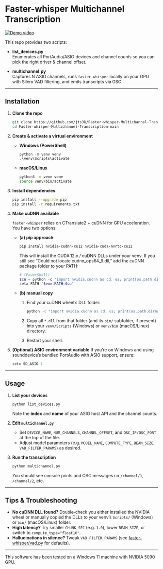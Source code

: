 # Faster-whisper Multichannel Transcription

[![Demo video](https://img.youtube.com/vi/MyQMvJgQYA4/0.jpg)](https://www.youtube.com/watch?v=MyQMvJgQYA4)

This repo provides two scripts:

- **list_devices.py**  
  Enumerates all PortAudio/ASIO devices and channel counts so you can pick the right driver & channel offset.

- **multichannel.py**  
  Captures N ASIO channels, runs `faster-whisper` locally on your GPU with Silero VAD filtering, and emits transcripts via OSC.

---

## Installation

1. **Clone the repo**  
   ```bash
   git clone https://github.com/jts3k/Faster-whisper-Multichannel-Transcription.git
   cd Faster-whisper-Multichannel-Transcription-main


2. **Create & activate a virtual environment**

   * **Windows (PowerShell)**

     ```powershell
     python -m venv venv
     .\venv\Scripts\activate
     ```
   * **macOS/Linux**

     ```bash
     python3 -m venv venv
     source venv/bin/activate
     ```

3. **Install dependencies**

   ```bash
   pip install --upgrade pip
   pip install -r requirements.txt
   ```

4. **Make cuDNN available**

   `faster-whisper` relies on CTranslate2 + cuDNN for GPU acceleration. You have two options:

   * **(a) pip approach**

     ```bash
     pip install nvidia-cudnn-cu12 nvidia-cuda-nvrtc-cu12
     ```

     This will install the CUDA 12.x / cuDNN DLLs under your venv. If you still see “Could not locate cudnn\_ops64\_9.dll,” add the cuDNN package folder to your PATH:

     ```powershell
     # (PowerShell)
     $cu = python -c "import nvidia.cudnn as cd, os; print(os.path.dirname(cd.__file__))"
     setx PATH "$env:PATH;$cu"
     ```

   * **(b) manual copy**

     1. Find your cuDNN wheel’s DLL folder:

        ```bash
        python -c "import nvidia.cudnn as cd, os; print(os.path.dirname(cd.__file__))"
        ```
     2. Copy all `*.dll` from that folder (and its `bin/` subfolder, if present) into your `venv/Scripts` (Windows) or `venv/bin` (macOS/Linux) directory.
     3. Restart your shell.

5. **(Optional) ASIO environment variable**
   If you’re on Windows and using sounddevice’s bundled PortAudio with ASIO support, ensure:

   ```powershell
   setx SD_ASIO 1
   ```

---

## Usage

1. **List your devices**

   ```bash
   python list_devices.py
   ```

   Note the **index** and **name** of your ASIO host API and the channel counts.

2. **Edit `multichannel.py`**

   * Set `DEVICE_NAME`, `NUM_CHANNELS`, `CHANNEL_OFFSET`, and `OSC_IP/OSC_PORT` at the top of the file.
   * Adjust model parameters (e.g. `MODEL_NAME`, `COMPUTE_TYPE`, `BEAM_SIZE`, `VAD_FILTER_PARAMS`) as desired.

3. **Run the transcription**

   ```bash
   python multichannel.py
   ```

   You should see console prints and OSC messages on `/channel/1`, `/channel/2`, etc.

---

## Tips & Troubleshooting

* **No cuDNN DLL found?**
  Double‑check you either installed the NVIDIA wheel or manually copied the DLLs to your venv’s `Scripts/` (Windows) or `bin/` (macOS/Linux) folder.
* **High latency?**
  Try smaller `CHUNK_SEC` (e.g. `1.0`), lower `BEAM_SIZE`, or switch to `compute_type="float16"`.
* **Hallucinations in silence?**
  Tweak `VAD_FILTER_PARAMS` (see [faster-whisper/vad.py](https://github.com/SYSTRAN/faster-whisper/blob/master/faster_whisper/vad.py) for defaults).

---

This software has been tested on a Windows 11 machine with NVIDIA 5090 GPU.

